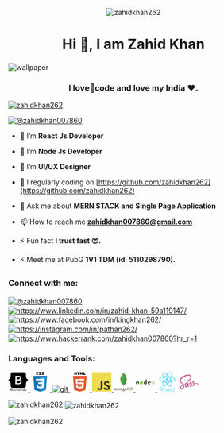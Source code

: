 <p align="center"> <img src="https://komarev.com/ghpvc/?username=zahidkhan262&label=Profile%20views&color=0e75b6&style=flat" alt="zahidkhan262" /> </p>
<h1 align="center">Hi 👋, I am Zahid Khan</h1>
<img align="center" src="https://wallpaper.dog/large/20512772.jpg" alt="wallpaper" width="100%" height="400px" />
<h3 align="center">I love🧡code and love my India ❤.</h3>



<p align="left"> <a href="https://github.com/ryo-ma/github-profile-trophy"><img src="https://github-profile-trophy.vercel.app/?username=zahidkhan262" alt="zahidkhan262" /></a> </p>

<p align="left"> <a href="https://twitter.com/@zahidkhan007860" target="blank"><img src="https://img.shields.io/twitter/follow/@zahidkhan007860?logo=twitter&style=for-the-badge" alt="@zahidkhan007860" /></a> </p>

- 🌱 I’m **React Js Developer**
- 🌱 I’m **Node Js Developer**
- 🌱 I’m **UI/UX Designer**

- 📝 I regularly coding on [https://github.com/zahidkhan262](https://github.com/zahidkhan262)

- 💬 Ask me about **MERN STACK and Single Page Application**

- 📫 How to reach me **zahidkhan007860@gmail.com**

- ⚡ Fun fact **I trust fast 😍.**
- ⚡ Meet me at PubG **1V1 TDM (id: 5110298790).**

<h3 align="left">Connect with me:</h3>
<p align="left">
<a href="https://twitter.com/@zahidkhan007860" target="blank"><img align="center" src="https://raw.githubusercontent.com/rahuldkjain/github-profile-readme-generator/master/src/images/icons/Social/twitter.svg" alt="@zahidkhan007860" height="30" width="40" /></a>
<a href="https://linkedin.com/in/https://www.linkedin.com/in/zahid-khan-59a119147/" target="blank"><img align="center" src="https://raw.githubusercontent.com/rahuldkjain/github-profile-readme-generator/master/src/images/icons/Social/linked-in-alt.svg" alt="https://www.linkedin.com/in/zahid-khan-59a119147/" height="30" width="40" /></a>
<a href="https://fb.com/https://www.facebook.com/in/kingkhan262/" target="blank"><img align="center" src="https://raw.githubusercontent.com/rahuldkjain/github-profile-readme-generator/master/src/images/icons/Social/facebook.svg" alt="https://www.facebook.com/in/kingkhan262/" height="30" width="40" /></a>
<a href="https://instagram.com/https://instagram.com/in/pathan262/" target="blank"><img align="center" src="https://raw.githubusercontent.com/rahuldkjain/github-profile-readme-generator/master/src/images/icons/Social/instagram.svg" alt="https://instagram.com/in/pathan262/" height="30" width="40" /></a>
<a href="https://www.hackerrank.com/https://www.hackerrank.com/zahidkhan007860?hr_r=1" target="blank"><img align="center" src="https://raw.githubusercontent.com/rahuldkjain/github-profile-readme-generator/master/src/images/icons/Social/hackerrank.svg" alt="https://www.hackerrank.com/zahidkhan007860?hr_r=1" height="30" width="40" /></a>
</p>

<h3 align="left">Languages and Tools:</h3>
<p align="left"> <a href="https://getbootstrap.com" target="_blank"> <img src="https://raw.githubusercontent.com/devicons/devicon/master/icons/bootstrap/bootstrap-plain-wordmark.svg" alt="bootstrap" width="40" height="40"/> </a> <a href="https://www.w3schools.com/css/" target="_blank"> <img src="https://raw.githubusercontent.com/devicons/devicon/master/icons/css3/css3-original-wordmark.svg" alt="css3" width="40" height="40"/> </a> <a href="https://git-scm.com/" target="_blank"> <img src="https://www.vectorlogo.zone/logos/git-scm/git-scm-icon.svg" alt="git" width="40" height="40"/> </a> <a href="https://www.w3.org/html/" target="_blank"> <img src="https://raw.githubusercontent.com/devicons/devicon/master/icons/html5/html5-original-wordmark.svg" alt="html5" width="40" height="40"/> </a> <a href="https://developer.mozilla.org/en-US/docs/Web/JavaScript" target="_blank"> <img src="https://raw.githubusercontent.com/devicons/devicon/master/icons/javascript/javascript-original.svg" alt="javascript" width="40" height="40"/> </a> <a href="https://www.mongodb.com/" target="_blank"> <img src="https://raw.githubusercontent.com/devicons/devicon/master/icons/mongodb/mongodb-original-wordmark.svg" alt="mongodb" width="40" height="40"/> </a> <a href="https://nodejs.org" target="_blank"> <img src="https://raw.githubusercontent.com/devicons/devicon/master/icons/nodejs/nodejs-original-wordmark.svg" alt="nodejs" width="40" height="40"/> </a> <img src="https://raw.githubusercontent.com/devicons/devicon/master/icons/react/react-original-wordmark.svg" alt="react" width="40" height="40"/> </a> <a href="https://sass-lang.com" target="_blank"> <img src="https://raw.githubusercontent.com/devicons/devicon/master/icons/sass/sass-original.svg" alt="sass" width="40" height="40"/> </a> </p>

<p><img align="left" src="https://github-readme-stats.vercel.app/api/top-langs?username=zahidkhan262&show_icons=true&locale=en&layout=compact" alt="zahidkhan262" /></p>

<p>&nbsp;<img align="center" src="https://github-readme-stats.vercel.app/api?username=zahidkhan262&show_icons=true&locale=en" alt="zahidkhan262" /></p>

<p><img align="center" src="https://github-readme-streak-stats.herokuapp.com/?user=zahidkhan262&" alt="zahidkhan262" /></p>


